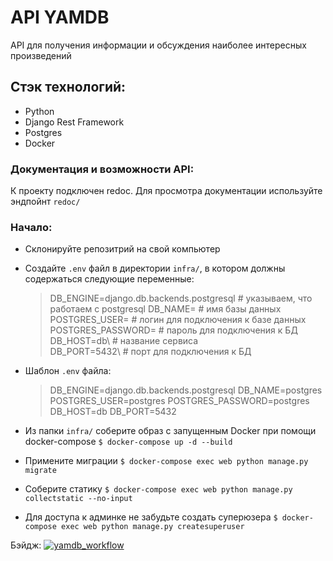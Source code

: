 # API YAMDB

API для получения информации и обсуждения наиболее интересных произведений

## Стэк технологий:

- Python
- Django Rest Framework
- Postgres
- Docker

### Документация и возможности API:

К проекту подключен redoc. Для просмотра документации используйте эндпойнт `redoc/`

### Начало:

- Склонируйте репозитрий на свой компьютер
- Создайте `.env` файл в директории `infra/`, в котором должны содержаться следующие переменные:

  > DB_ENGINE=django.db.backends.postgresql # указываем, что работаем с postgresql
  > DB_NAME= # имя базы данных\
  > POSTGRES_USER= # логин для подключения к базе данных\
  > POSTGRES_PASSWORD= # пароль для подключения к БД\
  > DB_HOST=db\ # название сервиса\
  > DB_PORT=5432\ # порт для подключения к БД

- Шаблон `.env` файла:

  > DB_ENGINE=django.db.backends.postgresql
  > DB_NAME=postgres
  > POSTGRES_USER=postgres
  > POSTGRES_PASSWORD=postgres
  > DB_HOST=db
  > DB_PORT=5432

- Из папки `infra/` соберите образ с запущенным Docker при помощи docker-compose
  `$ docker-compose up -d --build`
- Примените миграции
  `$ docker-compose exec web python manage.py migrate`
- Соберите статику
  `$ docker-compose exec web python manage.py collectstatic --no-input`
- Для доступа к админке не забудьте создать суперюзера
  `$ docker-compose exec web python manage.py createsuperuser`

Бэйдж:
[![yamdb_workflow](https://github.com/LightOfMidas/yamdb_final/actions/workflows/yamdb_workflow.yml/badge.svg)](https://github.com/LightOfMidas/yamdb_final/actions/workflows/yamdb_workflow.yml)
